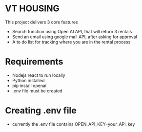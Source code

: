 # VT HOUSING

This project delivers 3 core features
- Search function using Open AI API, that will return 3 rentals
- Send an email using google mail API, after asking for approval
- A to do list for tracking where you are in the rental process

# Requirements
- Nodejs react to run locally
- Python installed
- pip install openai
- .env file must be created

# Creating .env file
- currently the .env file contains OPEN_API_KEY=your_API_key